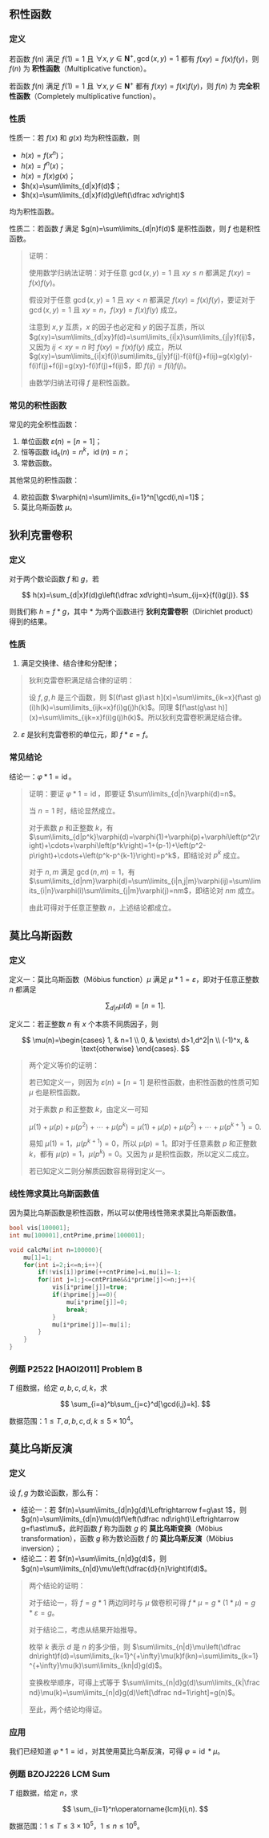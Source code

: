 ## 积性函数

### 定义

若函数 $f(n)$ 满足 $f(1)=1$ 且 $\forall x,y\in\mathbf{N}^+,\gcd(x,y)=1$ 都有 $f(xy)=f(x)f(y)$，则 $f(n)$ 为 **积性函数**（Multiplicative function）。

若函数 $f(n)$ 满足 $f(1)=1$ 且 $\forall x,y\in\mathbf{N}^+$ 都有 $f(xy)=f(x)f(y)$，则 $f(n)$ 为 **完全积性函数**（Completely multiplicative function）。

### 性质

性质一：若 $f(x)$ 和 $g(x)$ 均为积性函数，则

- $h(x)=f(x^n)$；
- $h(x)=f^n(x)$；
- $h(x)=f(x)g(x)$；
- $h(x)=\sum\limits_{d|x}f(d)$；
- $h(x)=\sum\limits_{d|x}f(d)g\left(\dfrac xd\right)$

均为积性函数。

性质二：若函数 $f$ 满足 $g(n)=\sum\limits_{d|n}f(d)$ 是积性函数，则 $f$ 也是积性函数。

> 证明：
> 
> 使用数学归纳法证明：对于任意 $\gcd(x,y)=1$ 且 $xy\leq n$ 都满足 $f(xy)=f(x)f(y)$。
> 
> 假设对于任意 $\gcd(x,y)=1$ 且 $xy < n$ 都满足 $f(xy)=f(x)f(y)$，要证对于 $\gcd(x,y)=1$ 且 $xy=n$，$f(xy)=f(x)f(y)$ 成立。
> 
> 注意到 $x,y$ 互质，$x$ 的因子也必定和 $y$ 的因子互质，所以 $g(xy)=\sum\limits_{d|xy}f(d)=\sum\limits_{i|x}\sum\limits_{j|y}f(ij)$，又因为 $ij < xy=n$ 时 $f(xy)=f(x)f(y)$ 成立，所以 $g(xy)=\sum\limits_{i|x}f(i)\sum\limits_{j|y}f(j)-f(i)f(j)+f(ij)=g(x)g(y)-f(i)f(j)+f(ij)=g(xy)-f(i)f(j)+f(ij)$，即 $f(ij)=f(i)f(j)$。
> 
> 由数学归纳法可得 $f$ 是积性函数。

### 常见的积性函数

常见的完全积性函数：

1. 单位函数 $\varepsilon(n)=[n=1]$；
2. 恒等函数 $\operatorname{id}_k(n)=n^k$，$\operatorname{id}(n)=n$；
3. 常数函数。

其他常见的积性函数：

4. 欧拉函数 $\varphi(n)=\sum\limits_{i=1}^n[\gcd(i,n)=1]$；
5. 莫比乌斯函数 $\mu$。

## 狄利克雷卷积

### 定义

对于两个数论函数 $f$ 和 $g$，若

$$
h(x)=\sum_{d|x}f(d)g\left(\dfrac xd\right)=\sum_{ij=x}{f(i)g(j)}.
$$

则我们称 $h=f\ast g$，其中 $\ast$ 为两个函数进行 **狄利克雷卷积**（Dirichlet product）得到的结果。

### 性质

1. 满足交换律、结合律和分配律；

> 狄利克雷卷积满足结合律的证明：
> 
> 设 $f,g,h$ 是三个函数，则 $[(f\ast g)\ast h](x)=\sum\limits_{ik=x}(f\ast g)(i)h(k)=\sum\limits_{ijk=x}f(i)g(j)h(k)$。同理 $[f\ast(g\ast h)](x)=\sum\limits_{ijk=x}f(i)g(j)h(k)$。所以狄利克雷卷积满足结合律。

2. $\varepsilon$ 是狄利克雷卷积的单位元，即 $f\ast\varepsilon=f$。

### 常见结论

结论一：$\varphi\ast 1=\operatorname{id}$。

> 证明：要证 $\varphi\ast 1=\operatorname{id}$，即要证 $\sum\limits_{d|n}\varphi(d)=n$。
> 
> 当 $n=1$ 时，结论显然成立。
> 
> 对于素数 $p$ 和正整数 $k$，有 $\sum\limits_{d|p^k}\varphi(d)=\varphi(1)+\varphi(p)+\varphi\left(p^2\right)+\cdots+\varphi\left(p^k\right)=1+(p-1)+\left(p^2-p\right)+\cdots+\left(p^k-p^{k-1}\right)=p^k$，即结论对 $p^k$ 成立。
> 
> 对于 $n,m$ 满足 $\gcd(n,m)=1$，有 $\sum\limits_{d|nm}\varphi(d)=\sum\limits_{i|n,j|m}\varphi(ij)=\sum\limits_{i|n}\varphi(i)\sum\limits_{j|m}\varphi(j)=nm$，即结论对 $nm$ 成立。
> 
> 由此可得对于任意正整数 $n$，上述结论都成立。

## 莫比乌斯函数

### 定义

定义一：莫比乌斯函数（Möbius function）$\mu$ 满足 $\mu\ast 1=\varepsilon$，即对于任意正整数 $n$ 都满足

$$
\sum_{d|n}\mu(d)=[n=1].
$$

定义二：若正整数 $n$ 有 $x$ 个本质不同质因子，则

$$
\mu(n)=\begin{cases}
1,      & n=1                \\
0,      & \exists\ d>1,d^2|n \\
(-1)^x, & \text{otherwise}
\end{cases}.
$$

> 两个定义等价的证明：
> 
> 若已知定义一，则因为 $\varepsilon(n)=[n=1]$ 是积性函数，由积性函数的性质可知 $\mu$ 也是积性函数。
> 
> 对于素数 $p$ 和正整数 $k$，由定义一可知
> 
> $$
> \mu(1)+\mu(p)+\mu\left(p^2\right)+\cdots+\mu\left(p^k\right)=\mu(1)+\mu(p)+\mu\left(p^2\right)+\cdots+\mu\left(p^{k+1}\right)=0.
> $$
> 
> 易知 $\mu(1)=1$，$\mu\left(p^{k+1}\right)=0$，所以 $\mu(p)=1$。即对于任意素数 $p$ 和正整数 $k$，都有 $\mu(p)=1$，$\mu\left(p^k\right)=0$。又因为 $\mu$ 是积性函数，所以定义二成立。
> 
> 若已知定义二则分解质因数容易得到定义一。

### 线性筛求莫比乌斯函数值

因为莫比乌斯函数是积性函数，所以可以使用线性筛来求莫比乌斯函数值。

```cpp
bool vis[100001];
int mu[100001],cntPrime,prime[100001];

void calcMu(int n=100000){
    mu[1]=1;
    for(int i=2;i<=n;i++){
        if(!vis[i])prime[++cntPrime]=i,mu[i]=-1;
        for(int j=1;j<=cntPrime&&i*prime[j]<=n;j++){
            vis[i*prime[j]]=true;
            if(i%prime[j]==0){
                mu[i*prime[j]]=0;
                break;
            }
            mu[i*prime[j]]=-mu[i];
        }
    }
}
```

<!-- problem.P2522.begin -->

### 例题 P2522 \[HAOI2011\] Problem B

$T$ 组数据，给定 $a,b,c,d,k$，求

$$
\sum_{i=a}^b\sum_{j=c}^d[\gcd(i,j)=k].
$$

数据范围：$1\leq T,a,b,c,d,k\leq 5\times 10^4$。

<!-- problem.P2522.end -->

## 莫比乌斯反演

### 定义

设 $f,g$ 为数论函数，那么有：

- 结论一：若 $f(n)=\sum\limits_{d|n}g(d)\Leftrightarrow f=g\ast 1$，则 $g(n)=\sum\limits_{d|n}\mu(d)f\left(\dfrac nd\right)\Leftrightarrow g=f\ast\mu$，此时函数 $f$ 称为函数 $g$ 的 **莫比乌斯变换**（Möbius transformation），函数 $g$ 称为数论函数 $f$ 的 **莫比乌斯反演**（Möbius inversion）；
- 结论二：若 $f(n)=\sum\limits_{n|d}g(d)$，则 $g(n)=\sum\limits_{n|d}\mu\left(\dfrac{d}{n}\right)f(d)$。

> 两个结论的证明：
> 
> 对于结论一，将 $f=g\ast 1$ 两边同时与 $\mu$ 做卷积可得 $f\ast\mu=g\ast(1\ast\mu)=g\ast\varepsilon=g$。
> 
> 对于结论二，考虑从结果开始推导。
> 
> 枚举 $k$ 表示 $d$ 是 $n$ 的多少倍，则 $\sum\limits_{n|d}\mu\left(\dfrac dn\right)f(d)=\sum\limits_{k=1}^{+\infty}\mu(k)f(kn)=\sum\limits_{k=1}^{+\infty}\mu(k)\sum\limits_{kn|d}g(d)$。
> 
> 变换枚举顺序，可得上式等于 $\sum\limits_{n|d}g(d)\sum\limits_{k|\frac nd}\mu(k)=\sum\limits_{n|d}g(d)\left[\dfrac nd=1\right]=g(n)$。
> 
> 至此，两个结论均得证。

### 应用

我们已经知道 $\varphi\ast 1=\operatorname{id}$，对其使用莫比乌斯反演，可得 $\varphi=\operatorname{id}\ast\mu$。

<!-- problem.BZOJ2226.begin -->

### 例题 BZOJ2226 LCM Sum

$T$ 组数据，给定 $n$，求

$$
\sum_{i=1}^n\operatorname{lcm}(i,n).
$$

数据范围：$1\leq T\leq 3\times 10^5$，$1\leq n\leq 10^6$。

<!-- problem.BZOJ2226.end -->
